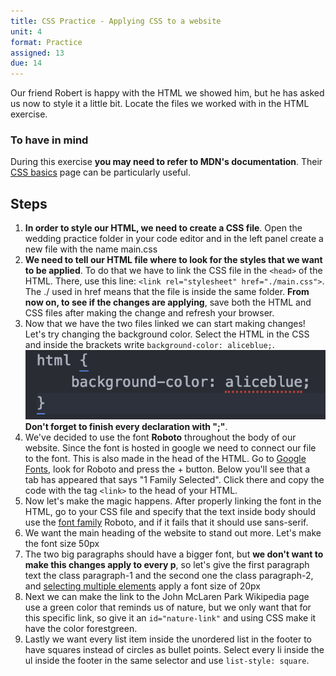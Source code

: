 ```yaml
---
title: CSS Practice - Applying CSS to a website
unit: 4
format: Practice
assigned: 13
due: 14
---
```

Our friend Robert is happy with the HTML we showed him, but he has asked us now to style it a little bit. Locate the files we worked with in the HTML exercise.

### To have in mind

During this exercise **you may need to refer to MDN's documentation**. Their [CSS basics](https://developer.mozilla.org/en-US/docs/Learn/Getting_started_with_the_web/CSS_basics) page can be particularly useful.

## Steps

1. **In order to style our HTML, we need to create a CSS file**. Open the wedding practice folder in your code editor and in the left panel create a new file with the name main.css
2. **We need to tell our HTML file where to look for the styles that we want to be applied**. To do that we have to link the CSS file in the `<head>` of the HTML. There, use this line: `<link rel="stylesheet" href="./main.css">`. The ./  used in href means that the file is inside the same folder.
   **From now on, to see if the changes are applying**, save both the HTML and CSS files after making the change and refresh your browser.
3. Now that we have the two files linked we can start making changes! Let's try changing the background color. Select the HTML in the CSS and inside the brackets write `background-color: aliceblue;`. 
   ![Line of CSS code to change background color](/assets/images/screen-shot.png "CSS change background color")
   **Don't forget to finish every declaration with ";"**.
4. We've decided to use the font **Roboto** throughout the body of our website. Since the font is hosted in google we need to connect our file to the font. This is also made in the head of the HTML. Go to [Google Fonts](https://fonts.google.com/), look for Roboto and press the + button. Below you'll see that a tab has appeared that says "1 Family Selected". Click there and copy the code with the tag `<link>` to the head of your HTML.
5. Now let's make the magic happens. After properly linking the font in the HTML, go to your CSS file and specify that the text inside body should use the [font family](https://developer.mozilla.org/en-US/docs/Web/CSS/font-family) Roboto, and if it fails that it should use sans-serif.
6. We want the main heading of the website to stand out more. Let's make the font size 50px
7. The two big paragraphs should have a bigger font, but **we don't want to make this changes apply to every p**, so let's give the first paragraph text the class paragraph-1 and the second one the class paragraph-2, and [selecting multiple elements](https://developer.mozilla.org/en-US/docs/Learn/Getting_started_with_the_web/CSS_basics#Selecting_multiple_elements) apply a font size of 20px
8. Next we can make the link to the John McLaren Park Wikipedia page use a green color that reminds us of nature, but we only want that for this specific link, so give it an `id="nature-link"` and using CSS make it have the color forestgreen.
9. Lastly we want every list item inside the unordered list in the footer to have squares instead of circles as bullet points. Select every li inside the ul inside the footer in the same selector and use `list-style: square`.
